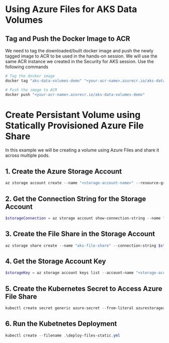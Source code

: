 # Using Azure Files for AKS Data Volumes

## Tag and Push the Docker Image to ACR
We need to tag the downloaded/built docker image and push the newly tagged image to ACR to be used in the hands-on session. We will use the same ACR instance we created in the Security for AKS session. Use the following commands

```powershell
# Tag the docker image
docker tag "aks-data-volumes-demo" "<your-acr-name>.azurecr.io/aks-data-volumes-demo"

# Push the image to ACR
docker push "<your-acr-name>.azurecr.io/aks-data-volumes-demo"
```

# Create Persistant Volume using Statically Provisioned Azure File Share
In this example we will be creating a volume using Azure Files and share it across multiple pods.

## 1. Create the Azure Storage Account
```powershell
az storage account create --name "<storage-account-name>" --resource-group "aks-security-rg" --location "southeastasia" --sku "Standard_LRS"
```

## 2. Get the Connection String for the Storage Account
```powershell
$storageConnection = az storage account show-connection-string --name "<storage-account-name>" --resource-group "aks-security-rg" --output tsv
```

## 3. Create the File Share in the Storage Account
```powershell
az storage share create --name "aks-file-share" --connection-string $storageConnection
```

## 4. Get the Storage Account Key
```powershell
$storageKey = az storage account keys list --account-name "<storage-account-name>" --resource-group "aks-security-rg" --query "[0].value" --output tsv
```

## 5. Create the Kubernetes Secret to Access Azure File Share
```powershell
kubectl create secret generic azure-secret --from-literal azurestorageaccountname="<storage-account-name>" --from-literal azurestorageaccountkey=$storageKey
```

## 6. Run the Kubetnetes Deployment
```powershell
kubectl create --filename .\deploy-files-static.yml
```


